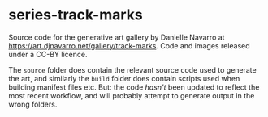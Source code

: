 # series-track-marks

Source code for the generative art gallery by Danielle Navarro at <https://art.djnavarro.net/gallery/track-marks>. Code and images released under a CC-BY licence.

The `source` folder does contain the relevant source code used to generate the art, and similarly the `build` folder does contain scripts used when building manifest files etc. But: the code *hasn't* been updated to reflect the most recent workflow, and will probably attempt to generate output in the wrong folders.
